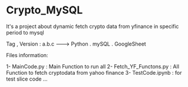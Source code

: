 # Crypto_MySQL
It's a project about dynamic fetch crypto data from yfinance in specific period to mysql 



Tag , Version : a.b.c   ---> Python . mySQL . GoogleSheet




Files information:

1- MainCode.py : Main Function to run all
2- Fetch_YF_Functons.py : All Function to fetch cryptodata from yahoo finance
3- TestCode.ipynb : for test slice code ...

